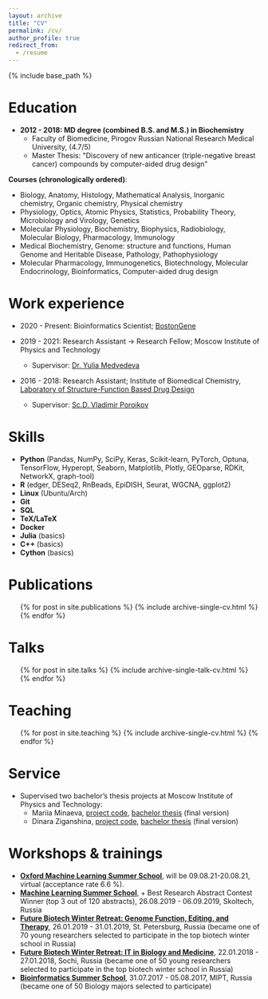 ```yaml
---
layout: archive
title: "CV"
permalink: /cv/
author_profile: true
redirect_from:
  - /resume
---
```


{% include base_path %}


Education
======
* **2012 - 2018: MD degree (combined B.S. and M.S.) in Biochemistry**
  - Faculty of Biomedicine, Pirogov Russian National Research Medical University, (4.7/5)
  - Master Thesis: "Discovery of new anticancer (triple-negative breast cancer) compounds by computer-aided drug design"

**Courses (chronologically ordered)**:
- Biology, Anatomy, Histology, Mathematical Analysis, Inorganic chemistry, Organic chemistry,
Physical chemistry 
- Physiology, Optics, Atomic Physics, Statistics, Probability Theory, Microbiology and Virology,
Genetics
-  Molecular Physiology, Biochemistry, Biophysics, Radiobiology, Molecular Biology, Pharmacology,
Immunology 
- Medical Biochemistry, Genome: structure and functions, Human Genome and Heritable Disease,
Pathology, Pathophysiology 
- Molecular Pharmacology, Immunogenetics, Biotechnology, Molecular Endocrinology, Bioinformatics,
Computer-aided drug design
  
Work experience
======
* 2020 - Present: Bioinformatics Scientist; [BostonGene](https://bostongene.com/publications/)
* 2019 - 2021: Research Assistant -> Research Fellow; Moscow Institute of Physics and Technology
  * Supervisor: [Dr. Yulia Medvedeva](http://scholar.google.ru/citations?user=iHU4ygoAAAAJ&hl=en)

* 2016 - 2018: Research Assistant; Institute of Biomedical Chemistry, [Laboratory of Structure-Function Based Drug Design](http://www.way2drug.com/)
  * Supervisor: [Sc.D. Vladimir Poroikov](https://scholar.google.ru/citations?user=F13hIJMAAAAJ&hl=en)
  
Skills
======
*  **Python** (Pandas, NumPy, SciPy, Keras, Scikit-learn, PyTorch, Optuna, TensorFlow,
Hyperopt, Seaborn, Matplotlib, Plotly, GEOparse, RDKit, NetworkX, graph-tool)
* **R** (edger, DESeq2, RnBeads, EpiDISH, Seurat, WGCNA, ggplot2)
* **Linux** (Ubuntu/Arch)
* **Git**
* **SQL**
* **TeX/LaTeX**
* **Docker**
* **Julia** (basics)
* **C++**  (basics)
* **Cython** (basics)

Publications
======
  <ul>{% for post in site.publications %}
    {% include archive-single-cv.html %}
  {% endfor %}</ul>
  
Talks
======
  <ul>{% for post in site.talks %}
    {% include archive-single-talk-cv.html %}
  {% endfor %}</ul>
  
Teaching
======
  <ul>{% for post in site.teaching %}
    {% include archive-single-cv.html %}
  {% endfor %}</ul>
  
Service
======
* Supervised two bachelor’s thesis projects at Moscow Institute of Physics and Technology:
    - Mariia Minaeva, [project code](https://github.com/marie-minaeva/Topo_CM/tree/develop), [bachelor thesis](https://github.com/marie-minaeva/MIPT_bachelor_thesis/) (final version)
    - Dinara Ziganshina, [project code](https://github.com/ziganshina-dinara/synergy_project/tree/rework), [bachelor thesis](https://github.com/ziganshina-dinara/bachelor_diplom) (final version)

Workshops & trainings
======
* **[Oxford Machine Learning Summer School](https://www.oxfordml.school/)**, will be 09.08.21-20.08.21, virtual (acceptance rate 6.6 %).
* **[Machine Learning Summer School](https://smiles.skoltech.ru/mlss2019)**, + Best Research Abstract Contest Winner (top 3 out of 120 abstracts), 26.08.2019 - 06.09.2019, Skoltech, Russia
* **[Future Biotech Winter Retreat: Genome Function, Editing, and Therapy](http://winter2019.futurebiotech.ru/)**, 26.01.2019 -
31.01.2019, St. Petersburg, Russia (became one of 70 young researchers selected to participate in the top biotech winter school in Russia)
* **[Future Biotech Winter Retreat: IT in Biology and Medicine](http://winter2018.futurebiotech.ru/)**, 22.01.2018 - 27.01.2018, Sochi,
Russia (became one of 50 young researchers selected to participate in the top biotech winter school in
Russia)
* **[Bioinformatics Summer School](https://bioinf.me/en/education/summer/2017)**, 31.07.2017 - 05.08.2017, MIPT, Russia (became one of 50 Biology
majors selected to participate)